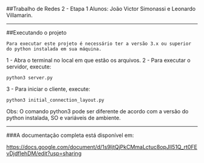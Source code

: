 ##Trabalho de Redes 2 - Etapa 1
Alunos: João Victor Simonassi e Leonardo Villamarin.

<hr/>

##Executando o projeto

	Para executar este projeto é necessário ter a versão 3.x ou superior do python instalada em sua máquina.

1 - Abra o terminal no local em que estão os arquivos.
2 - Para executar o servidor, execute:

	python3 server.py

3 - Para iniciar o cliente, execute:

	python3 initial_connection_layout.py

Obs: O comando python3 pode ser diferente de acordo com a versão do python instalada, SO e variáveis de ambiente.
<hr/>

###A documentação completa está disponível em:

https://docs.google.com/document/d/1s9ljtQjPkCMmaLctuc8opJll51Q_rt0FEvDjdfIehDM/edit?usp=sharing

